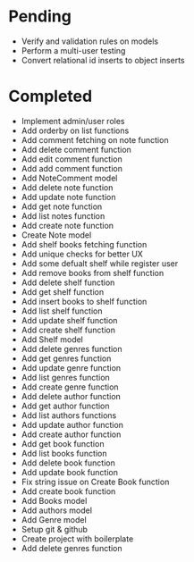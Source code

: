 # Pending
- Verify and validation rules on models
- Perform a multi-user testing
- Convert relational id inserts to object inserts

# Completed
- Implement admin/user roles
- Add orderby on list functions
- Add comment fetching on note function
- Add delete comment function
- Add edit comment function
- Add add comment function
- Add NoteComment model
- Add delete note function
- Add update note function
- Add get note function
- Add list notes function
- Add create note function
- Create Note model
- Add shelf books fetching function
- Add unique checks for better UX
- Add some defualt shelf while register user
- Add remove books from shelf function
- Add delete shelf function
- Add get shelf function
- Add insert books to shelf function
- Add list shelf function
- Add update shelf function
- Add create shelf function
- Add Shelf model
- Add delete genres function
- Add get genres function
- Add update genre function
- Add list genres function
- Add create genre function
- Add delete author function
- Add get author function
- Add list authors functions
- Add update author function
- Add create author function
- Add get book function
- Add list books function
- Add delete book function
- Add update book function
- Fix string issue on Create Book function
- Add create book function
- Add Books model
- Add authors model
- Add Genre model
- Setup git & github
- Create project with boilerplate
- Add delete genres function